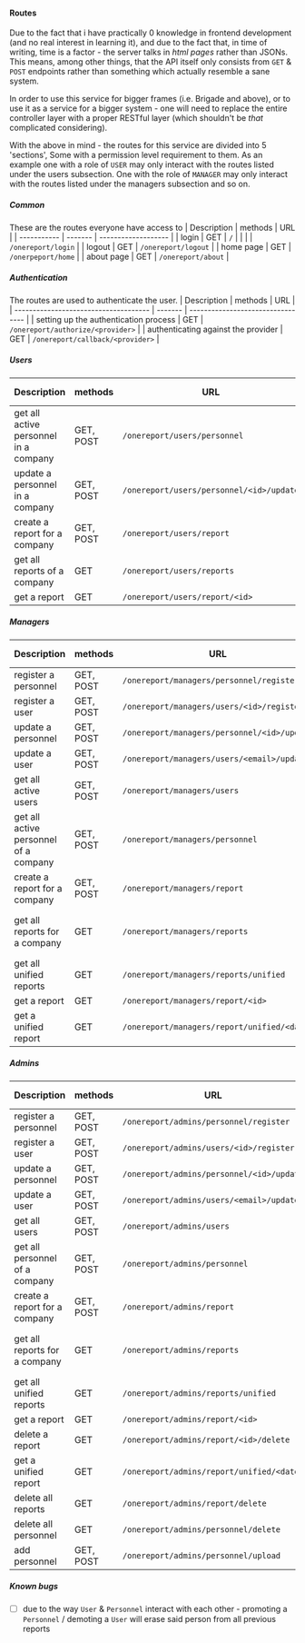 #### Routes
Due to the fact that i have practically 0 knowledge in frontend development (and no real interest in learning it), and due to the fact that, in time of writing, time is a factor - the server talks in _html pages_ rather than JSONs. This means, among other things, that the API itself only consists from `GET` & `POST` endpoints rather than something which actually resemble a sane system.

In order to use this service for bigger frames (i.e. Brigade and above), or to use it as a service for a bigger system - one will need to replace the entire controller layer with a proper RESTful layer (which shouldn't be _that_ complicated considering).

With the above in mind - the routes for this service are divided into 5 'sections', Some with a permission level requirement to them. As an example one with a role of `USER` may only interact with the routes listed under the users subsection. One with the role of `MANAGER` may only interact with the routes listed under the managers subsection and so on.

##### Common
These are the routes everyone have access to
| Description | methods | URL                 |
| ----------- | ------- | ------------------- |
| login       | GET     | `/`                 |
|             |         | `/onereport/login`  |
| logout      | GET     | `/onereport/logout` |
| home page   | GET     | `/onerpeport/home`  |
| about page  | GET     | `/onereport/about`  |

##### Authentication
The routes are used to authenticate the user.
| Description                           | methods | URL                               |
| ------------------------------------- | ------- | --------------------------------- |
| setting up the authentication process | GET     | `/onereport/authorize/<provider>` |
| authenticating against the provider   | GET     | `/onereport/callback/<provider>`  |

##### Users
| Description                           | methods   | URL                                      | Query pamaeters       |
| ------------------------------------- | --------- | ---------------------------------------- | --------------------- |
| get all active personnel in a company | GET, POST | `/onereport/users/personnel`             | order_by, order       |
| update a personnel in a company       | GET, POST | `/onereport/users/personnel/<id>/update` |                       |
| create a report for a company         | GET, POST | `/onereport/users/report`                | order_by, order       |
| get all reports of a company          | GET       | `/onereport/users/reports`               | order, page, per_page |
| get a report                          | GET       | `/onereport/users/report/<id>`           |                       |

##### Managers
| Description                           | methods   | URL                                         | Query pamaeters                 |
| ------------------------------------- | --------- | ------------------------------------------- | ------------------------------- |
| register a personnel                  | GET, POST | `/onereport/managers/personnel/register`    |                                 |
| register a user                       | GET, POST | `/onereport/managers/users/<id>/register`   |                                 |
| update a personnel                    | GET, POST | `/onereport/managers/personnel/<id>/update` |                                 |
| update a user                         | GET, POST | `/onereport/managers/users/<email>/update`  |                                 |
| get all active users                  | GET, POST | `/onereport/managers/users`                 | order_by, order                 |
| get all active personnel of a company | GET, POST | `/onereport/managers/personnel`             | company, order_by, order        |
| create a report for a company         | GET, POST | `/onereport/managers/report`                | order_by, order                 |
| get all reports for a company         | GET       | `/onereport/managers/reports`               | company, order, page, page_page |
| get all unified reports               | GET       | `/onereport/managers/reports/unified`       | order, page, per_page           |
| get a report                          | GET       | `/onereport/managers/report/<id>`           | company                         |
| get a unified report                  | GET       | `/onereport/managers/report/unified/<date>` | order_by, order                 |

##### Admins
| Description                    | methods   | URL                                       | Query pamaeters                |
| ------------------------------ | --------- | ----------------------------------------- | ------------------------------ |
| register a personnel           | GET, POST | `/onereport/admins/personnel/register`    |                                |
| register a user                | GET, POST | `/onereport/admins/users/<id>/register`   |                                |
| update a personnel             | GET, POST | `/onereport/admins/personnel/<id>/update` |                                |
| update a user                  | GET, POST | `/onereport/admins/users/<email>/update`  |                                |
| get all users                  | GET, POST | `/onereport/admins/users`                 | order_by, order                |
| get all personnel of a company | GET, POST | `/onereport/admins/personnel`             | company, order_by, order       |
| create a report for a company  | GET, POST | `/onereport/admins/report`                | order_by, order                |
| get all reports for a company  | GET       | `/onereport/admins/reports`               | company, order, page, per_page |
| get all unified reports        | GET       | `/onereport/admins/reports/unified`       | order, page, per_page          |
| get a report                   | GET       | `/onereport/admins/report/<id>`           | company                        |
| delete a report                | GET       | `/onereport/admins/report/<id>/delete`    |                                |
| get a unified report           | GET       | `/onereport/admins/report/unified/<date>` | order_by, order                |
| delete all reports             | GET       | `/onereport/admins/report/delete`         |                                |
| delete all personnel           | GET       | `/onereport/admins/personnel/delete`      |                                |
| add personnel                  | GET, POST | `/onereport/admins/personnel/upload`      |                                |


##### Known bugs
- [ ] due to the way `User` & `Personnel` interact with each other - promoting a `Personnel` / demoting a `User` will erase said person from all previous reports